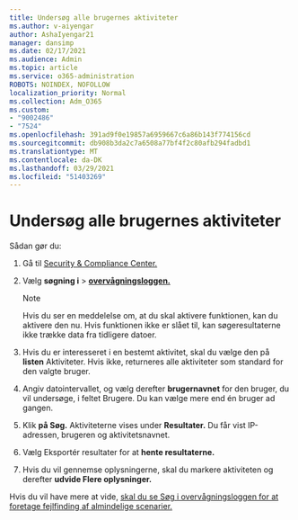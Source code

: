 ```yaml
---
title: Undersøg alle brugernes aktiviteter
ms.author: v-aiyengar
author: AshaIyengar21
manager: dansimp
ms.date: 02/17/2021
ms.audience: Admin
ms.topic: article
ms.service: o365-administration
ROBOTS: NOINDEX, NOFOLLOW
localization_priority: Normal
ms.collection: Adm_O365
ms.custom:
- "9002486"
- "7524"
ms.openlocfilehash: 391ad9f0e19857a6959667c6a86b143f774156cd
ms.sourcegitcommit: db908b3da2c7a6508a77bf4f2c80afb294fadbd1
ms.translationtype: MT
ms.contentlocale: da-DK
ms.lasthandoff: 03/29/2021
ms.locfileid: "51403269"
---
```

# <a name="investigate-all-the-users-activities"></a>Undersøg alle brugernes aktiviteter

Sådan gør du:

1. Gå til [Security & Compliance Center.](https://go.microsoft.com/fwlink/p/?linkid=2077143)
1. Vælg **søgning i**  >  **[overvågningsloggen.](https://go.microsoft.com/fwlink/?linkid=2103759)**
    > [!NOTE]
    > Hvis du ser en meddelelse om, at du skal aktivere funktionen, kan du aktivere den nu. Hvis funktionen ikke er slået til, kan søgeresultaterne ikke trække data fra tidligere datoer.

1. Hvis du er interesseret i en bestemt aktivitet, skal du vælge den på **listen** Aktiviteter. Hvis ikke, returneres alle aktiviteter som standard for den valgte bruger.
1. Angiv datointervallet, og vælg derefter **brugernavnet** for den bruger, du vil undersøge, i feltet Brugere. Du kan vælge mere end én bruger ad gangen.
1. Klik **på Søg.** Aktiviteterne vises under **Resultater.** Du får vist IP-adressen, brugeren og aktivitetsnavnet.
1. Vælg Eksportér resultater for at **hente resultaterne.**
1. Hvis du vil gennemse oplysningerne, skal du markere aktiviteten og derefter **udvide Flere oplysninger.**

Hvis du vil have mere at vide, [skal du se Søg i overvågningsloggen for at foretage fejlfinding af almindelige scenarier.](https://go.microsoft.com/fwlink/?linkid=2103944)